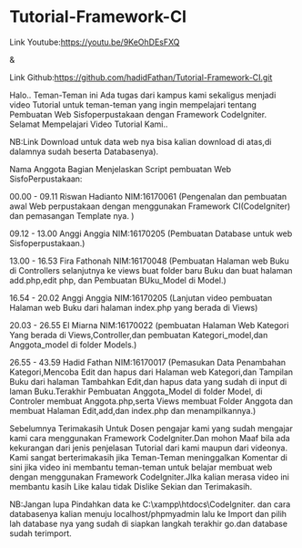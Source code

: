 # Tutorial-Framework-CI
Link Youtube:https://youtu.be/9KeOhDEsFXQ

&

Link Github:https://github.com/hadidFathan/Tutorial-Framework-CI.git

Halo.. Teman-Teman ini Ada tugas dari kampus kami sekaligus menjadi
video Tutorial untuk teman-teman yang ingin mempelajari tentang 
Pembuatan Web Sisfoperpustakaan dengan Framework CodeIgniter. Selamat Mempelajari Video Tutorial Kami..

NB:Link Download untuk data web nya bisa kalian download di atas,di dalamnya sudah beserta Databasenya).

Nama Anggota Bagian Menjelaskan Script pembuatan Web SisfoPerpustakaan:

00.00 - 09.11 Riswan Hadianto NIM:16170061 (Pengenalan dan pembuatan awal Web perpustakaan dengan menggunakan Framework CI(CodeIgniter) dan pemasangan Template nya. )

09.12 - 13.00 Anggi Anggia NIM:16170205 (Pembuatan Database untuk web Sisfoperpustakaan.)

13.00 - 16.53 Fira Fathonah NIM:16170048 (Pembuatan Halaman web Buku di Controllers selanjutnya ke views buat folder baru Buku dan buat halaman add.php,edit php, dan Pembuatan BUku_Model di Model.)

16.54 - 20.02 Anggi Anggia NIM:16170205  (Lanjutan video pembuatan Halaman web Buku dari halaman index.php yang berada di Views)

20.03 - 26.55 El Miarna NIM:16170022 (pembuatan Halaman Web Kategori Yang berada di Views,Controller,dan pembuatan Kategori_model,dan Anggota_model di folder Models.)

26.55 - 43.59 Hadid Fathan NIM:16170017 (Pemasukan Data Penambahan Kategori,Mencoba Edit dan hapus dari Halaman web Kategori,dan Tampilan Buku dari halaman Tambahkan Edit,dan hapus data yang sudah di input di laman Buku.Terakhir Pembuatan Anggota_Model di folder Model, di Controler membuat Anggota.php,serta Views membuat Folder Anggota dan membuat Halaman Edit,add,dan index.php dan menampilkannya.)


Sebelumnya Terimakasih Untuk Dosen pengajar kami yang sudah mengajar kami cara menggunakan Framework CodeIgniter.Dan mohon Maaf bila ada kekurangan dari jenis penjelasan Tutorial dari kami maupun dari videonya. Kami sangat berterimakasih jika Teman-Teman meninggalkan Komentar di sini jika video ini membantu teman-teman untuk belajar membuat web dengan menggunakan Framework CodeIgniter.JIka kalian merasa video ini membantu kasih Like kalau tidak Dislike Sekian dan Terimakasih.

NB:Jangan lupa Pindahkan data ke C:\xampp\htdocs\CodeIgniter. dan cara databasenya kalian menuju localhost/phpmyadmin lalu ke Import dan pilih lah database nya yang sudah di siapkan langkah terakhir go.dan database sudah terimport.
